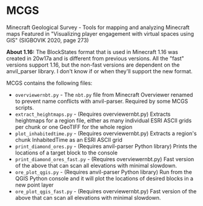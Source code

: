 # MCGS
Minecraft Geological Survey - Tools for mapping and analyzing Minecraft maps
Featured in "Visualizing player engagement with virtual spaces using GIS" (SIGBOVIK 2020, page 273)

**About 1.16:** The BlockStates format that is used in Minecraft 1.16 was created in 20w17a and is different from previous versions. All the "fast" versions support 1.16, but the non-fast versions are dependent on the anvil_parser library. I don't know if or when they'll support the new format.

MCGS contains the following files:
* `overviewernbt.py` - The `nbt.py` file from Minecraft Overviewer renamed to prevent name conflicts with anvil-parser. Required by some MCGS scripts.
* `extract_heightmaps.py` - (Requires overviewernbt.py) Extracts heightmaps for a region file, either as many individual ESRI ASCII grids per chunk or one GeoTIFF for the whole region
* `plot_inhabitedtime.py` - (Requires overviewernbt.py) Extracts a region's chunk InhabitedTime as an ESRI ASCII grid
* `print_diamond_ores.py` - (Requires anvil-parser Python library) Prints the locations of a target block to the console
* `print_diamond_ores_fast.py` - (Requires overviewernbt.py) Fast version of the above that can scan all elevations with minimal slowdown.
* `ore_plot_qgis.py` - (Requires anvil-parser Python library) Run from the QGIS Python console and it will plot the locations of desired blocks in a new point layer
* `ore_plot_qgis_fast.py` - (Requires overviewernbt.py) Fast version of the above that can scan all elevations with minimal slowdown.